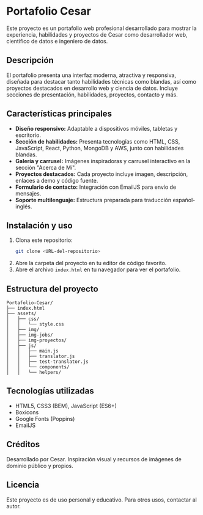 # Portafolio Cesar

Este proyecto es un portafolio web profesional desarrollado para mostrar la experiencia, habilidades y proyectos de Cesar como desarrollador web, científico de datos e ingeniero de datos.

## Descripción

El portafolio presenta una interfaz moderna, atractiva y responsiva, diseñada para destacar tanto habilidades técnicas como blandas, así como proyectos destacados en desarrollo web y ciencia de datos. Incluye secciones de presentación, habilidades, proyectos, contacto y más.

## Características principales

- **Diseño responsivo:** Adaptable a dispositivos móviles, tabletas y escritorio.
- **Sección de habilidades:** Presenta tecnologías como HTML, CSS, JavaScript, React, Python, MongoDB y AWS, junto con habilidades blandas.
- **Galería y carrusel:** Imágenes inspiradoras y carrusel interactivo en la sección "Acerca de Mí".
- **Proyectos destacados:** Cada proyecto incluye imagen, descripción, enlaces a demo y código fuente.
- **Formulario de contacto:** Integración con EmailJS para envío de mensajes.
- **Soporte multilenguaje:** Estructura preparada para traducción español-inglés.

## Instalación y uso

1. Clona este repositorio:
   ```bash
   git clone <URL-del-repositorio>
   ```
2. Abre la carpeta del proyecto en tu editor de código favorito.
3. Abre el archivo `index.html` en tu navegador para ver el portafolio.

## Estructura del proyecto

```
Portafolio-Cesar/
├── index.html
├── assets/
│   ├── css/
│   │   └── style.css
│   ├── img/
│   ├── img-jobs/
│   ├── img-proyectos/
│   ├── js/
│   │   ├── main.js
│   │   ├── translator.js
│   │   ├── test-translator.js
│   │   └── components/
│   │   └── helpers/
```

## Tecnologías utilizadas

- HTML5, CSS3 (BEM), JavaScript (ES6+)
- Boxicons
- Google Fonts (Poppins)
- EmailJS

## Créditos

Desarrollado por Cesar. Inspiración visual y recursos de imágenes de dominio público y propios.

## Licencia

Este proyecto es de uso personal y educativo. Para otros usos, contactar al autor.
